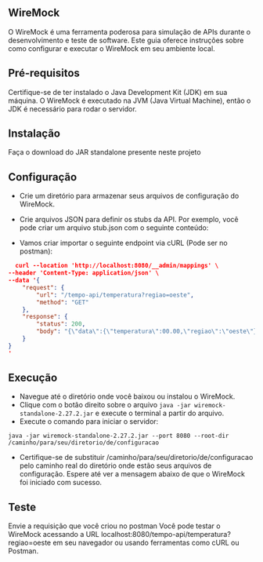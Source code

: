 ## WireMock 
O WireMock é uma ferramenta poderosa para simulação de APIs durante o desenvolvimento e teste de software. Este guia oferece instruções sobre como configurar e executar o WireMock em seu ambiente local.

## Pré-requisitos
Certifique-se de ter instalado o Java Development Kit (JDK) em sua máquina. O WireMock é executado na JVM (Java Virtual Machine), então o JDK é necessário para rodar o servidor.

## Instalação
Faça o download do JAR standalone presente neste projeto

## Configuração
- Crie um diretório para armazenar seus arquivos de configuração do WireMock.
- Crie arquivos JSON para definir os stubs da API. Por exemplo, você pode criar um arquivo stub.json com o seguinte conteúdo:

- Vamos criar importar o seguinte endpoint via cURL (Pode ser no postman):
 
```json
  curl --location 'http://localhost:8080/__admin/mappings' \
--header 'Content-Type: application/json' \
--data '{
    "request": {
        "url": "/tempo-api/temperatura?regiao=oeste",
        "method": "GET"
    },
    "response": {
        "status": 200,
        "body": "{\"data\":{\"temperatura\":00.00,\"regiao\":\"oeste\"}}"
    }
}
'
```
## Execução
- Navegue até o diretório onde você baixou ou instalou o WireMock.
- Clique com o botão direito sobre o arquivo ```java -jar wiremock-standalone-2.27.2.jar``` e execute o terminal a partir do arquivo.
- Execute o comando para iniciar o servidor:

```
java -jar wiremock-standalone-2.27.2.jar --port 8080 --root-dir /caminho/para/seu/diretorio/de/configuracao
```

- Certifique-se de substituir /caminho/para/seu/diretorio/de/configuracao pelo caminho real do diretório onde estão seus arquivos de configuração.
Espere até ver a mensagem abaixo de que o WireMock foi iniciado com sucesso.

## Teste
Envie a requisição que você criou no postman
Você pode testar o WireMock acessando a URL localhost:8080/tempo-api/temperatura?regiao=oeste em seu navegador ou usando ferramentas como cURL ou Postman.
